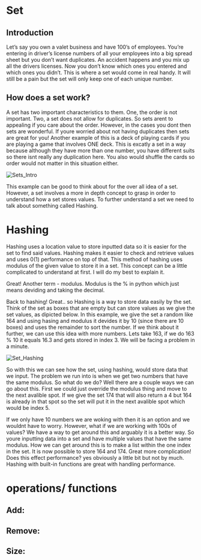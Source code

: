 # Set

## Introduction

Let’s say you own a valet business and have 100’s of employees. You’re entering in driver’s license numbers of all your employees into a big spread sheet 
but you don’t want duplicates. An accident happens and you mix up all the drivers licenses. Now you don’t know which ones you entered and which ones you 
didn’t. This is where a set would come in real handy. It will still be a pain but the set will only keep one of each unique number.

## How does a set work?

A set has two important characteristics to them. One, the order is not important. Two, a set does not allow for duplicates. So sets arent to appealing if you care about the order. However, in the cases you dont then sets are wonderful. If youre worried about not having duplicates then sets are great for you! Another example of this is a deck of playing cards if you are playing a game that involves ONE deck. This is excatly a set in a way because although they have more than one number, you have different suits so there isnt really any duplication here. You also would shuffle the cards so order would not matter in this situation either.

![Sets_Intro](https://user-images.githubusercontent.com/108925950/229270423-df53b4ad-0239-4f30-adfd-904f22e5508f.jpg)

This example can be good to think about for the over all idea of a set. However, a set involves a more in depth concept to grasp in order to understand how a set stores values. To further understand a set we need to talk about something called Hashing.

# Hashing

Hashing uses a location value to store inputted data so it is easier for the set to find said values. Hashing makes it easier to check and retrieve values and uses 0(1) performance on top of that. This method of hashing uses modulus of the given value to store it in a set. This concept can be a little complicated to understand at first. I will do my best to explain it.

Great! Another term - modulus. Modulus is the % in python which just means deviding and taking the decimal.

Back to hashing! Great.. so Hashing is a way to store data easily by the set. Think of the set as boxes that are empty but can store values as we give the set values, as dipicted below. In this example, we give the set a random like 164 and using hasing and modulus it devides it by 10 (since there are 10 boxes) and uses the remainder to sort the number. If we think about it further, we can use this idea with more numbers. Lets take 163, if we do 163 % 10 it equals 16.3 and gets stored in index 3. We will be facing a problem in a minute.

![Set_Hashing](https://user-images.githubusercontent.com/108925950/229272140-c07ea8cd-6fa4-4b1c-8d32-2d5caea05fd4.jpg)

So with this we can see how the set, using hashing, would store data that we input. The problem we run into is when we get two numbers that have the same modulus. So what do we do? Well there are a couple ways we can go about this. First we could just override the modulus thing and move to the next avalible spot. If we give the set 174 that will also return a 4 but 164 is already in that spot so the set will put it in the next avalible spot which would be index 5.

If we only have 10 numbers we are woking with then it is an option and we wouldnt have to worry. However, what if we are working with 100s of values? We have a way to get around this and arguably it is a better way. So youre inputting data into a set and have multiple values that have the same modulus. How we can get around this is to make a list within the one index in the set. It is now possible to store 164 and 174. Great more complication! Does this effect performance? yes obviously a little bit but not by much. Hashing with built-in functions are great with handling performance.

# operations/ functions

## Add:

## Remove:

## Size:


